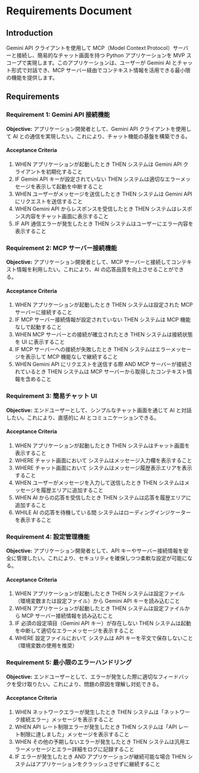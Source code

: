 # Requirements Document

## Introduction

Gemini API クライアントを使用して MCP（Model Context Protocol）サーバーと接続し、簡易的なチャット画面を持つ Python アプリケーションを MVP スコープで実現します。このアプリケーションは、ユーザーが Gemini AI とチャット形式で対話でき、MCP サーバー経由でコンテキスト情報を活用できる最小限の機能を提供します。

## Requirements

### Requirement 1: Gemini API 接続機能

**Objective:** アプリケーション開発者として、Gemini API クライアントを使用して AI との通信を実現したい。これにより、チャット機能の基盤を構築できる。

#### Acceptance Criteria

1. WHEN アプリケーションが起動したとき THEN システムは Gemini API クライアントを初期化すること
2. IF Gemini API キーが設定されていない THEN システムは適切なエラーメッセージを表示して起動を中断すること
3. WHEN ユーザーがメッセージを送信したとき THEN システムは Gemini API にリクエストを送信すること
4. WHEN Gemini API からレスポンスを受信したとき THEN システムはレスポンス内容をチャット画面に表示すること
5. IF API 通信エラーが発生したとき THEN システムはユーザーにエラー内容を表示すること

### Requirement 2: MCP サーバー接続機能

**Objective:** アプリケーション開発者として、MCP サーバーと接続してコンテキスト情報を利用したい。これにより、AI の応答品質を向上させることができる。

#### Acceptance Criteria

1. WHEN アプリケーションが起動したとき THEN システムは設定された MCP サーバーに接続すること
2. IF MCP サーバー接続情報が設定されていない THEN システムは MCP 機能なしで起動すること
3. WHEN MCP サーバーとの接続が確立されたとき THEN システムは接続状態を UI に表示すること
4. IF MCP サーバーへの接続が失敗したとき THEN システムはエラーメッセージを表示して MCP 機能なしで継続すること
5. WHEN Gemini API にリクエストを送信する際 AND MCP サーバーが接続されているとき THEN システムは MCP サーバーから取得したコンテキスト情報を含めること

### Requirement 3: 簡易チャット UI

**Objective:** エンドユーザーとして、シンプルなチャット画面を通じて AI と対話したい。これにより、直感的に AI とコミュニケーションできる。

#### Acceptance Criteria

1. WHEN アプリケーションが起動したとき THEN システムはチャット画面を表示すること
2. WHERE チャット画面において システムはメッセージ入力欄を表示すること
3. WHERE チャット画面において システムはメッセージ履歴表示エリアを表示すること
4. WHEN ユーザーがメッセージを入力して送信したとき THEN システムはメッセージを履歴エリアに追加すること
5. WHEN AI からの応答を受信したとき THEN システムは応答を履歴エリアに追加すること
6. WHILE AI の応答を待機している間 システムはローディングインジケーターを表示すること

### Requirement 4: 設定管理機能

**Objective:** アプリケーション開発者として、API キーやサーバー接続情報を安全に管理したい。これにより、セキュリティを確保しつつ柔軟な設定が可能になる。

#### Acceptance Criteria

1. WHEN アプリケーションが起動したとき THEN システムは設定ファイル（環境変数または設定ファイル）から Gemini API キーを読み込むこと
2. WHEN アプリケーションが起動したとき THEN システムは設定ファイルから MCP サーバー接続情報を読み込むこと
3. IF 必須の設定項目（Gemini API キー）が存在しない THEN システムは起動を中断して適切なエラーメッセージを表示すること
4. WHERE 設定ファイルにおいて システムは API キーを平文で保存しないこと（環境変数の使用を推奨）

### Requirement 5: 最小限のエラーハンドリング

**Objective:** エンドユーザーとして、エラーが発生した際に適切なフィードバックを受け取りたい。これにより、問題の原因を理解し対処できる。

#### Acceptance Criteria

1. WHEN ネットワークエラーが発生したとき THEN システムは「ネットワーク接続エラー」メッセージを表示すること
2. WHEN API レート制限エラーが発生したとき THEN システムは「API レート制限に達しました」メッセージを表示すること
3. WHEN その他の予期しないエラーが発生したとき THEN システムは汎用エラーメッセージとエラー詳細をログに記録すること
4. IF エラーが発生したとき AND アプリケーションが継続可能な場合 THEN システムはアプリケーションをクラッシュさせずに継続すること
